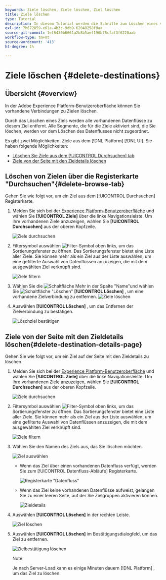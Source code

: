 ```yaml
---
keywords: Ziele löschen, Ziele löschen, Ziel löschen
title: Ziele löschen
type: Tutorial
description: In diesem Tutorial werden die Schritte zum Löschen eines vorhandenen Ziels in der Adobe Experience Platform-Benutzeroberfläche aufgeführt
exl-id: 7b672859-e61a-4b3c-9db9-62048258f0aa
source-git-commit: 1ef6430b6661a2b8b5aef196b75cfaf3f6220aab
workflow-type: tm+mt
source-wordcount: '413'
ht-degree: 1%

---
```


# Ziele löschen {#delete-destinations}

## Übersicht {#overview}

In der Adobe Experience Platform-Benutzeroberfläche können Sie vorhandene Verbindungen zu Zielen löschen.

Durch das Löschen eines Ziels werden alle vorhandenen Datenflüsse zu diesem Ziel entfernt. Alle Segmente, die für die Ziele aktiviert sind, die Sie löschen, werden vor dem Löschen des Datenflusses nicht zugeordnet.

Es gibt zwei Möglichkeiten, Ziele aus dem [!DNL Platform] [!DNL UI]. Sie haben folgende Möglichkeiten:

* [Löschen Sie Ziele aus dem [!UICONTROL Durchsuchen] tab](#delete-browse-tab)
* [Ziele von der Seite mit den Zieldetails löschen](#delete-destination-details-page)

## Löschen von Zielen über die Registerkarte &quot;Durchsuchen&quot;{#delete-browse-tab}

Gehen Sie wie folgt vor, um ein Ziel aus dem [!UICONTROL Durchsuchen] Registerkarte.

1. Melden Sie sich bei der [Experience Platform-Benutzeroberfläche](https://platform.adobe.com/) und wählen Sie **[!UICONTROL Ziele]** über die linke Navigationsleiste. Um Ihre vorhandenen Ziele anzuzeigen, wählen Sie **[!UICONTROL Durchsuchen]** aus der oberen Kopfzeile.

   ![Ziele durchsuchen](../assets/ui/delete-destinations/browse-destinations.png)

2. Filtersymbol auswählen ![Filter-Symbol](../assets/ui/delete-destinations/filter.png) oben links, um das Sortierungsfenster zu öffnen. Das Sortierungsfenster bietet eine Liste aller Ziele. Sie können mehr als ein Ziel aus der Liste auswählen, um eine gefilterte Auswahl von Datenflüssen anzuzeigen, die mit dem ausgewählten Ziel verknüpft sind.

   ![Ziele filtern](../assets/ui/delete-destinations/filter-destinations.png)

3. Wählen Sie die ![Schaltfläche Mehr](../assets/ui/delete-destinations/more-icon.png) in der Spalte &quot;Name&quot;und wählen Sie ![Schaltfläche &quot;Löschen&quot;](../assets/ui/delete-destinations/delete-icon.png) **[!UICONTROL Löschen]** , um eine vorhandene Zielverbindung zu entfernen.
   ![Ziele löschen](../assets/ui/delete-destinations/delete-destinations.png)

4. Auswählen **[!UICONTROL Löschen]** , um das Entfernen der Zielverbindung zu bestätigen.

   ![Löschziel bestätigen](../assets/ui/delete-destinations/delete-destinations-confirm.png)

## Ziele von der Seite mit den Zieldetails löschen{#delete-destination-details-page}

Gehen Sie wie folgt vor, um ein Ziel auf der Seite mit den Zieldetails zu löschen.

1. Melden Sie sich bei der [Experience Platform-Benutzeroberfläche](https://platform.adobe.com/) und wählen Sie **[!UICONTROL Ziele]** über die linke Navigationsleiste. Um Ihre vorhandenen Ziele anzuzeigen, wählen Sie **[!UICONTROL Durchsuchen]** aus der oberen Kopfzeile.

   ![Ziele durchsuchen](../assets/ui/delete-destinations/browse-destinations.png)

2. Filtersymbol auswählen ![Filter-Symbol](../assets/ui/delete-destinations/filter.png) oben links, um das Sortierungsfenster zu öffnen. Das Sortierungsfenster bietet eine Liste aller Ziele. Sie können mehr als ein Ziel aus der Liste auswählen, um eine gefilterte Auswahl von Datenflüssen anzuzeigen, die mit dem ausgewählten Ziel verknüpft sind.

   ![Ziele filtern](../assets/ui/delete-destinations/filter-destinations.png)

3. Wählen Sie den Namen des Ziels aus, das Sie löschen möchten.

   ![Ziel auswählen](../assets/ui/delete-destinations/delete-destination-select.png)

   * Wenn das Ziel über einen vorhandenen Datenfluss verfügt, werden Sie zum [!UICONTROL Datenfluss-Abläufe] Registerkarte.

      ![Registerkarte &quot;Datenfluss&quot;](../assets/ui/delete-destinations/destination-details-dataflows.png)

   * Wenn das Ziel keine vorhandenen Datenflüsse aufweist, gelangen Sie zu einer leeren Seite, auf der Sie Zielgruppen aktivieren können.

      ![Zieldetails](../assets/ui/delete-destinations/destination-details-empty.png)

4. Auswählen **[!UICONTROL Löschen]** in der rechten Leiste.

   ![Ziel löschen](../assets/ui/delete-destinations/delete-destinations-button.png)

5. Auswählen **[!UICONTROL Löschen]** im Bestätigungsdialogfeld, um das Ziel zu entfernen.

   ![Zielbestätigung löschen](..//assets/ui/delete-destinations/delete-destinations-delete.png)

   >[!NOTE]
   >
   >Je nach Server-Load kann es einige Minuten dauern [!DNL Platform] , um das Ziel zu löschen.
